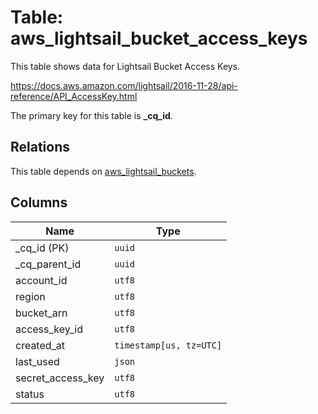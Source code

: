 # Table: aws_lightsail_bucket_access_keys

This table shows data for Lightsail Bucket Access Keys.

https://docs.aws.amazon.com/lightsail/2016-11-28/api-reference/API_AccessKey.html

The primary key for this table is **_cq_id**.

## Relations

This table depends on [aws_lightsail_buckets](aws_lightsail_buckets.md).

## Columns

| Name          | Type          |
| ------------- | ------------- |
|_cq_id (PK)|`uuid`|
|_cq_parent_id|`uuid`|
|account_id|`utf8`|
|region|`utf8`|
|bucket_arn|`utf8`|
|access_key_id|`utf8`|
|created_at|`timestamp[us, tz=UTC]`|
|last_used|`json`|
|secret_access_key|`utf8`|
|status|`utf8`|